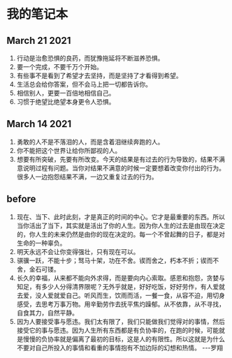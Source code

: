# 我的笔记本

## March 21 2021
1. 行动是治愈恐惧的良药，而犹豫拖延将不断滋养恐惧。
2. 要一个完成，不要千万个开始。
3. 有些事不是看到了希望才去坚持，而是坚持了才看得到希望。
4. 生活总会给你答案，但不会马上把一切都告诉你。
5. 相信别人，更要一百倍地相信自己。
6. 习惯于绝望比绝望本身更令人恐惧。
## March 14 2021

1. 勇敢的人不是不落泪的人，而是含着泪继续奔跑的人。
2. 你不能把这个世界让给你所鄙视的人。
3. 想要有所突破，先要有所改变。今天的结果是有过去的行为导致的，结果不满意说明过程有问题。当你对结果不满意的时候一定要想着改变你付出的行为。很多人一边抱怨结果不满，一边又重复过去的行为。

## before

1. 现在、当下、此时此刻，才是真正的时间的中心。它才是最重要的东西。所以当你活出了当下，其实就是活出了你的人生。因为你人生的过去是由现在决定的，你人生的未来仍然是由你的现在决定的。每一个不曾起舞的日子，都是对生命的一种辜负。
2. 明天永远不会让你变得强壮，只有现在可以。
3. 骐骥一跃，不能十步；驽马十架，功在不舍。锲而舍之，朽本不折；锲而不舍，金石可镂。
4. 长久的幸福，从来都不能向外求得，而是要向内心索取。感恩和抱怨，贪婪与知足，有多少人分得清界限呢？无外乎就是，好好吃饭，好好劳作，有人爱就去爱，没人爱就爱自己。听风而生，饮雨而活，一餐一食，从容不迫，用切身感受，去思考万事万物。用辛勤劳作去抚平焦灼躁郁。从不依靠，从不寻找，自食其力，自然平静。
5. 因为人要接受事与愿违。我们太有限了，我们只能做我们觉得对的事情，然后接受它的事与愿违。因为人生所有东西都是有负协率的，在跑的时候，可能就是慢慢的负协率就是偏离了最初的目标，这是人的有限性。所以这就是为什么不要对自己所投入的事情和看重的事情抱有不加边际的幻想和热情。 ---罗翔
